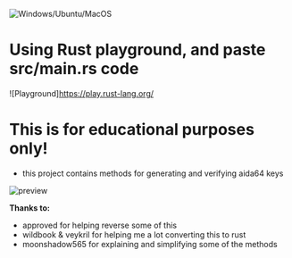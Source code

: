 ![Windows/Ubuntu/MacOS](https://github.com/LeagueRaINi/Aida64-Keygen/workflows/Windows/Ubuntu/MacOS/badge.svg)

# Using Rust playground, and paste src/main.rs code
![Playground]https://play.rust-lang.org/

# **This is for educational purposes only!**
- this project contains methods for generating and verifying aida64 keys

![preview](https://github.com/LeagueRaINi/Aida64-Keygen/blob/master/resources/preview.gif)

**Thanks to:**
- approved for helping reverse some of this
- wildbook & veykril for helping me a lot converting this to rust
- moonshadow565 for explaining and simplifying some of the methods
